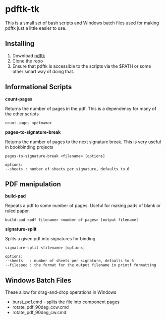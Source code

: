 # pdftk-tk

This is a small set of bash scripts and Windows batch files used for making pdftk just a little easier to use.

## Installing

 1. Download [pdftk]
 1. Clone the repo
 1. Ensure that pdftk is accessible to the scripts via the $PATH or some other smart way of doing that.

## Informational Scripts

__count-pages__

Returns the number of pages in the pdf.  This is a dependency for many of the other scripts

    count-pages <pdfname>

__pages-to-signature-break__

Returns the number of pages to the next signature break.  This is very useful in bookbinding projects

    pages-to-signature-break <filename> [options]

    options:
    --sheets : number of sheets per signature, defaults to 6

## PDF manipulation

__build-pad__

Repeats a pdf to some number of pages.  Useful for making pads of blank or ruled paper.

    build-pad <pdf filename> <number of pages> [output filename]

__signature-split__

Splits a given pdf into signatures for binding

    signature-split <filename> [options]

    options:
    --sheets   : number of sheets per signature, defaults to 6
    --filespec : the format for the output filename in printf formatting

## Windows Batch Files

These allow for drag-and-drop operations in Windows

  * burst_pdf.cmd - splits the file into component pages
  * rotate_pdf_90deg_ccw.cmd
  * rotate_pdf_90deg_cw.cmd


[pdftk]: http://www.pdflabs.com/tools/pdftk-the-pdf-toolkit/